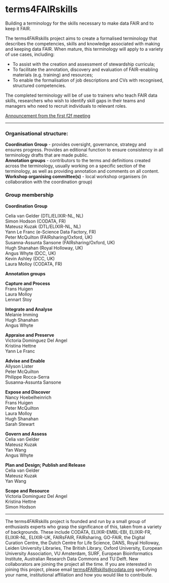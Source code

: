# terms4FAIRskills

Building a terminology for the skills necessary to make data FAIR and to keep it FAIR.

The terms4FAIRskills project aims to create a formalised terminology that describes the competencies, skills and knowledge associated with making and keeping data FAIR. When mature, this terminology will apply to a variety of use cases, including:
- To assist with the creation and assessment of stewardship curricula;
- To facilitate the annotation, discovery and evaluation of FAIR-enabling materials (e.g. training) and resources;
- To enable the formalisation of job descriptions and CVs with recognised, structured competencies.
 
The completed terminology will be of use to trainers who teach FAIR data skills, researchers who wish to identify skill gaps in their teams and managers who need to recruit individuals to relevant roles.


[Announcement from the first f2f meeting](https://terms4fairskills.github.io/Announcement.html)

---

### Organisational structure:  

**Coordination Group** - provides oversight, governance, strategy and ensures progress. Provides an editional function to ensure consistency in all terminology drafts that are made public.  
**Annotation groups** - contributors to the terms and definitions created across the terminology, usually working on a specific section of the terminology, as well as providing annotation and comments on all content.  
**Workshop organising committee(s)** - local workshop organisers (in collaboration with the coordination group)  

### Group membership  

**Coordination Group**  

Celia van Gelder (DTL/ELIXIR-NL, NL)  
Simon Hodson (CODATA, FR)  
Mateusz Kuzak (DTL/ELIXIR-NL, NL)  
Yann Le Franc (e-Science Data Factory, FR)  
Peter McQuilton (FAIRsharing/Oxford, UK)  
Susanna-Assunta Sansone (FAIRsharing/Oxford, UK)  
Hugh Shanahan (Royal Holloway, UK)  
Angus Whyte (DCC, UK)  
Kevin Ashley (DCC, UK)  
Laura Molloy (CODATA, FR)  


**Annotation groups**  

**Capture and Process**  
Frans Huigen  
Laura Molloy    
Lennart Stoy  

**Integrate and Analyse**  
Melanie Imming  
Hugh Shanahan  
Angus Whyte  

**Appraise and Preserve**  
Victoria Dominguez Del Angel  
Kristina Hettne  
Yann Le Franc  

**Advise and Enable**  
Allyson Lister  
Peter McQuilton  
Philippe Rocca-Serra  
Susanna-Assunta Sansone  

**Expose and Discover**  
Nancy Hoebelheinrich  
Frans Huigen  
Peter McQuilton  
Laura Molloy  
Hugh Shanahan  
Sarah Stewart  

**Govern and Assess**  
Celia van Gelder    
Mateusz Kuzak  
Yan Wang  
Angus Whyte  

**Plan and Design; Publish and Release**  
Celia van Gelder  
Mateusz Kuzak  
Yan Wang  

**Scope and Resource**  
Victoria Dominguez Del Angel  
Kristina Hettne  
Simon Hodson  

---

The terms4FAIRskills project is founded and run by a small group of enthusiasts experts who grasp the significance of this, taken from a variety of backgrounds. These include CODATA, ELIXIR-EMBL-EBI, ELIXIR-FR, ELIXIR-NL, ELIXIR-UK, FAIRsFAIR, FAIRsharing, GO-FAIR, the Digital Curation Centre, the Dutch Centre for Life Science, DANS, Royal Holloway, Leiden University Libraries, The British Library, Oxford University, European University Association, VU Amsterdam, SURF, European Bioinformatics Institute, Australian Research Data Commons and TU Delft. New collaborators are joining the project all the time. If you are interested in joining this project, please email [terms4FAIRskills@codata.org](mailto:terms4FAIRskills@codata.org) specifying your name, institutional affiliation and how you would like to contribute.
